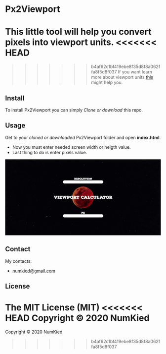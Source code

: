 <h1>Px2Viewport</h1>

This little tool will help you convert **pixels** into **viewport units**.
<<<<<<< HEAD
=======

>>>>>>> b4af62c1bf419ebe8f35d8f8a062ffa8f5d8f037
If you want learn more about viewport units [this](https://tutorialzine.com/2015/05/simplify-your-stylesheets-with-the-magical-css-viewport-units) might help you.

<h2>Install</h2>

To install Px2Viewport you can simply _Clone or download_ this repo.

<h2>Usage</h2>

Get to your _cloned or downloaded_ Px2Viewport folder and open **index.html**.
* Now you must enter needed screen width or heigth value.
* Last thing to do is enter pixels value. 

![Usage](./img/Usage.gif "Usage")

<h2>Contact</h2>

My contacts:
* numkied@gmail.com

<h2>License</h2>

**The MIT License (MIT)**
<<<<<<< HEAD
Copyright © 2020 NumKied
=======

Copyright © 2020 NumKied
>>>>>>> b4af62c1bf419ebe8f35d8f8a062ffa8f5d8f037
